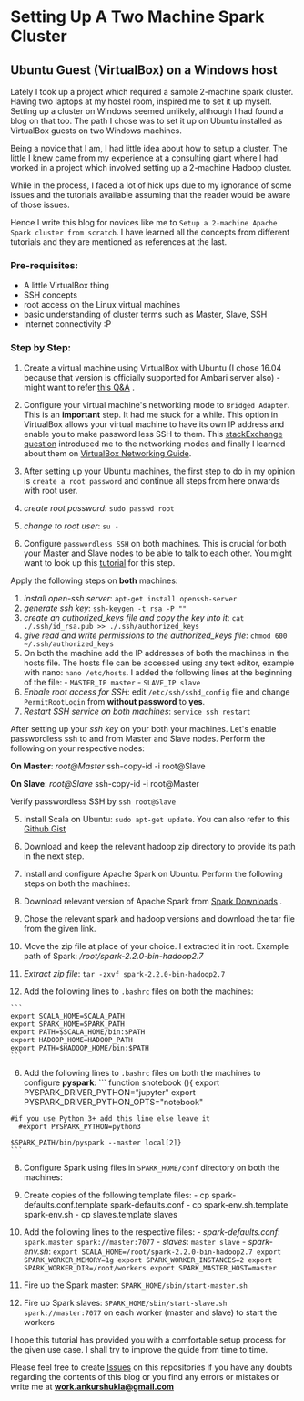 # Setting Up A Two Machine Spark Cluster
## Ubuntu Guest (VirtualBox) on a Windows host

Lately I took up a project which required a sample 2-machine spark cluster. Having two laptops at my hostel room, inspired me to set it up myself.
Setting up a cluster on Windows seemed unlikely, although I had found a blog on that too. The path I chose was to set it up on Ubuntu installed as VirtualBox guests on two Windows machines.

Being a novice that I am, I had little idea about how to setup a cluster. The little I knew came from my experience at a consulting giant where I had worked in a project which involved setting up a 2-machine Hadoop cluster.

While in the process, I faced a lot of hick ups due to my ignorance of some issues and the tutorials available assuming that the reader would be aware of those issues.

Hence I write this blog for novices like me to `Setup a 2-machine Apache Spark cluster from scratch`. I have learned all the concepts from different tutorials and they are mentioned as references at the last.

### Pre-requisites:

* A little VirtualBox thing
* SSH concepts
* root access on the Linux virtual machines
* basic understanding of cluster terms such as Master, Slave, SSH
* Internet connectivity :P

### Step by Step:

1. Create a virtual machine using VirtualBox with Ubuntu (I chose 16.04 because that version is officially supported for Ambari server also) - might want to refer [this Q&A](https://askubuntu.com/questions/142549/how-to-install-ubuntu-on-virtualbox) .
2. Configure your virtual machine's networking mode to `Bridged Adapter`. This is an **important** step. It had me stuck for a while. This option in VirtualBox allows your virtual machine to have its own IP address and enable you to make password less SSH to them. This [stackExchange question](https://superuser.com/questions/119732/how-to-do-networking-between-virtual-machines-in-virtualbox) introduced me to the networking modes and finally I learned about them on [VirtualBox Networking Guide](http://www.virtualbox.org/manual/ch06.html#network_bridged).
3. After setting up your Ubuntu machines, the first step to do in my opinion is `create a root password` and continue all steps from here onwards with root user.
  1. *create root password*: `sudo passwd root`
  2. *change to root user*: `su -`

4. Configure `passwordless SSH` on both machines. This is crucial for both your Master and Slave nodes to be able to talk to each other. You might want to look up this [tutorial](https://www.google.com/url?hl=en-GB&q=https://medium.com/@luck/setup-passwordless-ssh-on-ubuntu-16-04-7ac81592fee6&source=gmail&ust=1510572674575000&usg=AFQjCNEU5Linm9tvZID-7wMjruzECz7YbQ) for this step.

  Apply the following steps on **both** machines:
  1. *install open-ssh server*: `apt-get install openssh-server`
  2. *generate ssh key*: `ssh-keygen -t rsa -P ""`
  3. *create an authorized_keys file and copy the key into it*: `cat ./.ssh/id_rsa.pub >> ./.ssh/authorized_keys`
  4. *give read and write permissions to the authorized_keys file*: `chmod 600 ~/.ssh/authorized_keys`
  5. On both the machine add the IP addresses of both the machines in the hosts file. The hosts file can be accessed using any text editor, example with nano: `nano /etc/hosts`. I added the following lines at the beginning of the file:
    - `MASTER_IP master`
    - `SLAVE_IP slave`
  5. *Enbale root access for SSH*: edit `/etc/ssh/sshd_config` file and change `PermitRootLogin` from **without password** to **yes**.
  6. *Restart SSH service on both machines*: `service ssh restart`

  After setting up your *ssh key* on your both your machines. Let's enable passwordless ssh to and from Master and Slave nodes. Perform the following on your respective nodes:

  **On Master**: *root@Master* ssh-copy-id -i root@Slave

  **On Slave**: *root@Slave* ssh-copy-id -i root@Master

  Verify passwordless SSH by `ssh root@Slave`

5. Install Scala on Ubuntu: `sudo apt-get update`. You can also refer to this [Github Gist](https://gist.github.com/mbonaci/eb0a1981628553bdb846)
6. Download and keep the relevant hadoop zip directory to provide its path in the next step.
7. Install and configure Apache Spark on Ubuntu. Perform the following steps on both the machines:

  1. Download relevant version of Apache Spark from [Spark Downloads](https://spark.apache.org/downloads.html) .
  2. Chose the relevant spark and hadoop versions and download the tar file from the given link.
  3. Move the zip file at place of your choice. I extracted it in root. Example path of Spark: */root/spark-2.2.0-bin-hadoop2.7*
  4. *Extract zip file*: `tar -zxvf spark-2.2.0-bin-hadoop2.7`
  5. Add the following lines to `.bashrc` files on both the machines:

    ```
    export SCALA_HOME=SCALA_PATH
    export SPARK_HOME=SPARK_PATH
    export PATH=$SCALA_HOME/bin:$PATH
    export HADOOP_HOME=HADOOP_PATH
    export PATH=$HADOOP_HOME/bin:$PATH
    ```
  6. Add the following lines to `.bashrc` files on both the machines to configure **pyspark**:
    ```
    function snotebook (){
      export PYSPARK_DRIVER_PYTHON="jupyter"
      export PYSPARK_DRIVER_PYTHON_OPTS="notebook"

    #if you use Python 3+ add this line else leave it
      #export PYSPARK_PYTHON=python3

    $SPARK_PATH/bin/pyspark --master local[2]}
    ```
8. Configure Spark using files in `SPARK_HOME/conf` directory on both the machines:

  1. Create copies of the following template files:
    - cp spark-defaults.conf.template spark-defaults.conf
    - cp spark-env.sh.template spark-env.sh
    - cp slaves.template slaves
  2. Add the following lines to the respective files:
    - *spark-defaults.conf*:
    ```
    spark.master spark://master:7077
    ```
    - *slaves*:
    ```
    master
    slave
    ```
    - *spark-env.sh*:
    ```
    export SCALA_HOME=/root/spark-2.2.0-bin-hadoop2.7
    export SPARK_WORKER_MEMORY=1g
    export SPARK_WORKER_INSTANCES=2
    export SPARK_WORKER_DIR=/root/workers
    export SPARK_MASTER_HOST=master
    ```
9. Fire up the Spark master: `SPARK_HOME/sbin/start-master.sh`

10. Fire up Spark slaves: `SPARK_HOME/sbin/start-slave.sh spark://master:7077` on each worker (master and slave) to start the workers

I hope this tutorial has provided you with a comfortable setup process for the given use case. I shall try to improve the guide from time to time.

Please feel free to create [Issues](https://github.com/daas-ankur-shukla/Guides-from-a-Novice/issues) on this repositories if you have any doubts regarding the contents of this blog or you find any errors or mistakes or write me at **work.ankurshukla@gmail.com**
